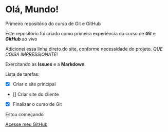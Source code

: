 # Olá, Mundo!
Primeiro repositório do curso de Git e GitHub

Este repositório foi criado como primeira experiência do curso de **_Git_** e **_GitHub_** ao vivo

Adicionei essa linha direto do site, conforme necessidade do projeto. _QUE COISA IMPRESSIONATE_!

Exercitando as **Issues** e a **Markdown**

Lista de tarefas:
- [X] Criar o site principal
- [] Criar site do cliente
- [X] Finalizar o curso de Git 

Estou começando

[Acesse meu GitHub](https://github.com/Manuelema3)
